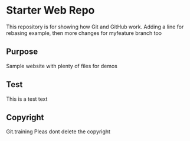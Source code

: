 # Starter Web Repo

This repository is for showing how Git and GitHub work.
Adding a line for rebasing example, then more changes for myfeature branch too

## Purpose

Sample website with plenty of files for demos

## Test
This is a test text

## Copyright
Git.training
Pleas dont delete the copyright